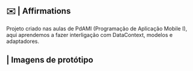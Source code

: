 ## ✉️ | Affirmations

Projeto criado nas aulas de PdAMI (Programação de Aplicação Mobile I), aqui aprendemos a fazer interligação com DataContext, modelos e adaptadores.

##  | Imagens de protótipo
